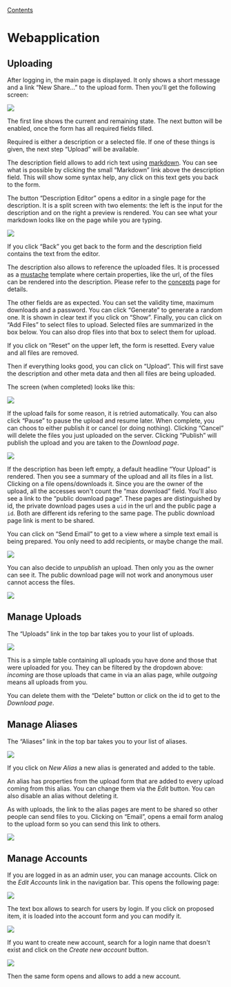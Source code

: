 [Contents](index.md)

# Webapplication

## Uploading

After logging in, the main page is displayed. It only shows a short
message and a link “New Share…” to the upload form. Then you'll get
the following screen:

<img class="ui bordered image" src="upload-form.jpg">

The first line shows the current and remaining state. The next button
will be enabled, once the form has all required fields filled.

Required is either a description or a selected file. If one of these
things is given, the next step “Upload” will be available.

The description field allows to add rich text using [markdown](http://daring-fireball.net). You
can see what is possible by clicking the small “Markdown” link above
the description field. This will show some syntax help, any click on
this text gets you back to the form.

The button “Description Editor” opens a editor in a single page for
the description. It is a split screen with two elements: the left is
the input for the description and on the right a preview is
rendered. You can see what your markdown looks like on the page while
you are typing.

<img class="ui bordered image" src="description-editor.jpg">

If you click “Back” you get back to the form and the description field
contains the text from the editor.

The description also allows to reference the uploaded files. It is
processed as a [mustache](http://mustache.github.io/mustache.5.html) template where certain properties, like
the url, of the files can be rendered into the description. Please
refer to the [concepts](concepts.md) page for details.

The other fields are as expected. You can set the validity time,
maximum downloads and a password. You can click “Generate” to generate
a random one. It is shown in clear text if you click on
“Show”. Finally, you can click on “Add Files” to select files to
upload. Selected files are summarized in the box below. You can also
drop files into that box to select them for upload.

If you click on “Reset” on the upper left, the form is resetted. Every
value and all files are removed.

Then if everything looks good, you can click on “Upload”. This will
first save the description and other meta data and then all files are
being uploaded.

The screen (when completed) looks like this:

<img class="ui bordered image" src="upload-form3.jpg">

If the upload fails for some reason, it is retried automatically. You
can also click “Pause” to pause the upload and resume later. When
complete, you can choos to either publish it or cancel (or doing
nothing). Clicking “Cancel” will delete the files you just uploaded on
the server. Clicking “Publish” will publish the upload and you are
taken to the _Download page_.

<img class="ui bordered image" src="upload-detail.jpg">

If the description has been left empty, a default headline “Your
Upload” is rendered. Then you see a summary of the upload and all its
files in a list. Clicking on a file opens/downloads it. Since you are
the owner of the upload, all the accesses won't count the “max
download” field. You'll also see a link to the “public download
page”. These pages are distinguished by id, the private download pages
uses a `uid` in the url and the public page a `id`. Both are different
ids refering to the same page. The public download page link is ment
to be shared.

You can click on “Send Email” to get to a view where a simple text
email is being prepared. You only need to add recipients, or maybe
change the mail.

<img class="ui bordered image" src="upload-mail.jpg">

You can also decide to _unpublish_ an upload. Then only you as the
owner can see it. The public download page will not work and anonymous
user cannot access the files.

<img class="ui bordered image" src="upload-detail-unpublish.jpg">


## Manage Uploads

The “Uploads” link in the top bar takes you to your list of uploads.

<img class="ui bordered image" src="upload-list.jpg">

This is a simple table containing all uploads you have done and those
that were uploaded for you. They can be filtered by the dropdown
above: _incoming_ are those uploads that came in via an alias page,
while _outgoing_ means all uploads from you.

You can delete them with the “Delete” button or click on the id to get
to the _Download page_.


## Manage Aliases

The “Aliases” link in the top bar takes you to your list of aliases.

<img class="ui bordered image" src="alias-list.jpg">

If you click on _New Alias_ a new alias is generated and added to the
table.

An alias has properties from the upload form that are added to every
upload coming from this alias. You can change them via the _Edit_
button. You can also disable an alias without deleting it.

As with uploads, the link to the alias pages are ment to be shared so
other people can send files to you. Clicking on “Email”, opens a email
form analog to the upload form so you can send this link to others.

<img class="ui bordered image" src="alias-mail.jpg">


## Manage Accounts

If you are logged in as an admin user, you can manage accounts. Click
on the _Edit Accounts_ link in the navigation bar. This opens the
following page:

<img class="ui bordered image" src="search-account.jpg">

The text box allows to search for users by login. If you click on
proposed item, it is loaded into the account form and you can modify
it.

<img class="ui bordered image" src="modify-account.jpg">

If you want to create new account, search for a login name that
doesn't exist and click on the _Create new account_ button.

<img class="ui bordered image" src="create-account.jpg">

Then the same form opens and allows to add a new account.
